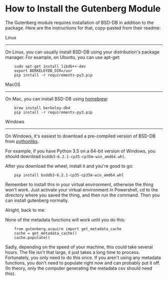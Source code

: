 # How to Install the Gutenberg Module

The Gutenberg module requires installation of BSD-DB in addition to the package. Here are the instructions for that, copy-pasted from their readme: 

Linux
*****

On Linux, you can usually install BSD-DB using your distribution's package
manager. For example, on Ubuntu, you can use apt-get:
```
    sudo apt-get install libdb++-dev
    export BERKELEYDB_DIR=/usr
    pip install -r requirements-py3.pip
```
MacOS
*****

On Mac, you can install BSD-DB using [homebrew](<https://brew.sh/>):
```
    brew install berkeley-db4
    pip install -r requirements-py3.pip
```
Windows
*******

On Windows, it's easiest to download a pre-compiled version of BSD-DB from
[pythonlibs](<http://www.lfd.uci.edu/~gohlke/pythonlibs/>).

For example, if you have Python 3.5 on a 64-bit version of Windows, you
should download `bsddb3‑6.2.1‑cp35‑cp35m‑win_amd64.whl`.

After you download the wheel, install it and you're good to go:
```
    pip install bsddb3‑6.2.1‑cp35‑cp35m‑win_amd64.whl
```
Remember to install this in your virtual environment, otherwise the thing won't work.  Just 
activate your virtual environment in Powershell, cd to the directory where you saved the thing, 
and then run the command.  Then you can install gutenberg normally.  

Alright, back to me: 

None of the metadata functions will work until you do this: 
```
    from gutenberg.acquire import get_metadata_cache
    cache = get_metadata_cache()
    cache.populate()
```
    
Sadly, depending on the speed of your machine, this could take several hours.  The file isn't that large, it just takes a long time to process.  
Fortunately, you only need to do this once.  If you aren't using any metadata functions, 
you don't need to populate right now and can probably put it off.  (In theory, only the computer generating the metadata csv should need this).
